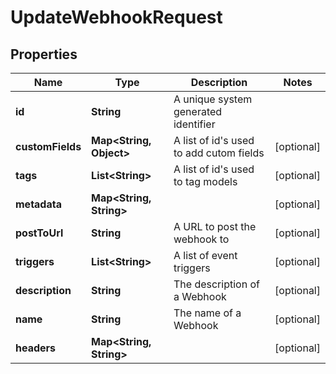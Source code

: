 

# UpdateWebhookRequest


## Properties

Name | Type | Description | Notes
------------ | ------------- | ------------- | -------------
**id** | **String** | A unique system generated identifier | 
**customFields** | **Map&lt;String, Object&gt;** | A list of id&#39;s used to add cutom fields |  [optional]
**tags** | **List&lt;String&gt;** | A list of id&#39;s used to tag models |  [optional]
**metadata** | **Map&lt;String, String&gt;** |  |  [optional]
**postToUrl** | **String** | A URL to post the webhook to |  [optional]
**triggers** | **List&lt;String&gt;** | A list of event triggers |  [optional]
**description** | **String** | The description of a Webhook |  [optional]
**name** | **String** | The name of a Webhook |  [optional]
**headers** | **Map&lt;String, String&gt;** |  |  [optional]



